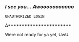 



### _I see you... Awooooooooooo_







`UNAUTHORIZED LOGIN`

∆***********************





Were not ready for ya yet, UwU.

